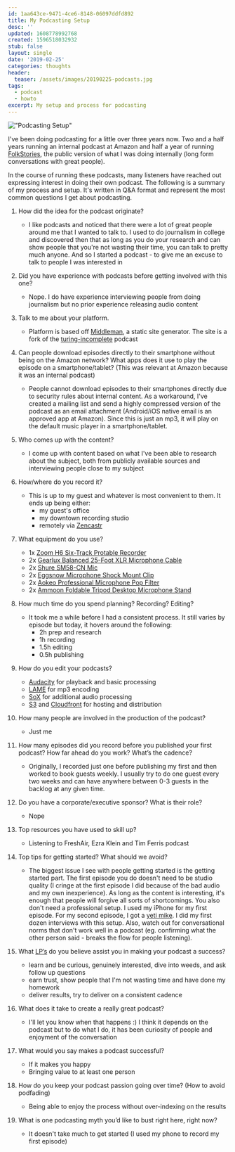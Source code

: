 ```yaml
---
id: 1aa643ce-9471-4ce6-8148-06097ddfd892
title: My Podcasting Setup
desc: ''
updated: 1608778992768
created: 1596518032932
stub: false
layout: single
date: '2019-02-25'
categories: thoughts
header:
  teaser: /assets/images/20190225-podcasts.jpg
tags:
  - podcast
  - howto
excerpt: My setup and process for podcasting
---
```

!["Podcasting Setup"](https://kevinslin-images.s3.us-west-2.amazonaws.com/images/20190225-podcasts.jpg)

I've been doing podcasting for a little over three years now. Two and a half years running an internal podcast at Amazon and half a year of running [FolkStories](https://folkstories.org), the public version of what I was doing internally (long form conversations with great people).

In the course of running these podcasts, many listeners have reached out expressing interest in doing their own podcast. The following is a summary of my process and setup. It's written in Q&A format and represent the most common questions I get about podcasting.

1. How did the idea for the podcast originate?
    - I like podcasts and noticed that there were a lot of great people around me that I wanted to talk to. I used to do journalism in college and discovered then that as long as you do your research and can show people that you're not wasting their time, you can talk to pretty much anyone. And so I started a podcast - to give me an excuse to talk to people I was interested in

2.	Did you have experience with podcasts before getting involved with this one?
    - Nope. I do have experience interviewing people from doing journalism but no prior experience releasing audio content

3.	Talk to me about your platform.
    - Platform is based off [Middleman](/Users/kevinlin/code/projects/cloud.thence/blog), a static site generator. The site is a fork of the [turing-incomplete](https://github.com/turing-incomplete/turing-incomplete) podcast

4. Can people download episodes directly to their smartphone without being on the Amazon network? What apps does it use to play the episode on a smartphone/tablet? (This was relevant at Amazon because it was an internal podcast)
    - People cannot download episodes to their smartphones directly due to security rules about internal content.  As a workaround, I've created a  mailing list and send a highly compressed version of the podcast as an email attachment (Android/iOS native email is an approved app at Amazon). Since this is just an mp3, it will play on the default music player in a smartphone/tablet.

5.	Who comes up with the content?
    - I come up with content based on what I've been able to research about the subject, both from publicly available sources and interviewing people close to my subject

6.	How/where do you record it?
    - This is up to my guest and whatever is most convenient to them. It ends up being either:
        - my guest's office
        - my downtown recording studio
        - remotely via [Zencastr](https://zencastr.com)
7. What equipment do you use?
    - 1x [Zoom H6 Six-Track Protable Recorder](https://amzn.to/2SrdMLd)
    - 2x [Gearlux Balanced 25-Foot XLR Microphone Cable](https://amzn.to/2ICUoeN)
    - 2x [Shure SM58-CN Mic](https://amzn.to/2U8q0dw)
    - 2x [Eggsnow Microphone Shock Mount Clip](https://amzn.to/2NtyJ7F)
    - 2x [Aokeo Professional Microphone Pop Filter ](https://amzn.to/2BTNSub)
    - 2x [Ammoon Foldable Tripod Desktop Microphone Stand](https://amzn.to/2IEtyCV)

7.	How much time do you spend planning? Recording? Editing?
    - It took me a while before I had a consistent process. It still varies by episode but today, it hovers around the following:
        - 2h prep and research
        - 1h recording
        - 1.5h editing
        - 0.5h publishing

8. How do you edit your podcasts?
    - [Audacity](https://www.audacityteam.org/) for playback and basic processing
    - [LAME](http://lame.sourceforge.net/) for mp3 encoding
    - [SoX](http://sox.sourceforge.net/) for additional audio processing
    - [S3](https://aws.amazon.com/s3/) and [Cloudfront](https://aws.amazon.com/cloudfront/) for hosting and distribution

8.	How many people are involved in the production of the podcast?
    - Just me

9.	How many episodes did you record before you published your first podcast? How far ahead do you work? What’s the cadence?
    - Originally, I recorded just one before publishing my first and then worked to book guests weekly. I usually try to do one guest every two weeks and can have anywhere between 0-3 guests in the backlog at any given time.

11.	Do you have a corporate/executive sponsor? What is their role?
    - Nope

12.	Top resources you have used to skill up?
    - Listening to FreshAir, Ezra Klein and Tim Ferris podcast

13. Top tips for getting started? What should we avoid?
    - The biggest issue I see with people getting started is the getting started part. The first episode you do doesn't need to be studio quality (I cringe at the first episode I did because of the bad audio and my own inexperience). As long as the content is interesting, it's enough that people will forgive all sorts of shortcomings. You also don't need a professional setup. I used my iPhone for my first episode. For my second episode, I got a [yeti mike](http://amzn.to/2wVEpk8). I did my first dozen interviews with this setup. Also, watch out for conversational norms that don't work well in a podcast (eg. confirming what the other person said - breaks the flow for people listening).

14. What [LP’s](https://www.amazon.jobs/en-gb/principles) do you believe assist you in making your podcast a success?
    - learn and be curious, genuinely interested, dive into weeds, and ask follow up questions
    - earn trust, show people that I'm not wasting time and have done my homework
    - deliver results, try to deliver on a consistent cadence

15. What does it take to create a really great podcast?
    - I'll let you know when that happens :) I think it depends on the podcast but to do what I do, it has been curiosity of people and enjoyment of the conversation

16. What would you say makes a podcast successful?
    - If it makes you happy
    - Bringing value to at least one person

17. How do you keep your podcast passion going over time? (How to avoid podfading)
    - Being able to enjoy the process without over-indexing on the results

18. What is one podcasting myth you’d like to bust right here, right now?
    - It doesn't take much to get started (I used my phone to record my first episode)

